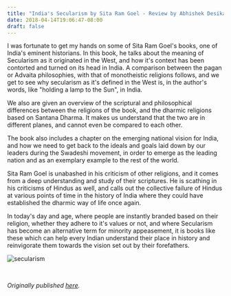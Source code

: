 ```yaml
---
title: "India's Secularism by Sita Ram Goel - Review by Abhishek Desikan"
date: 2018-04-14T19:06:47-08:00
draft: false
---
```


I was fortunate to get my hands on some of Sita Ram Goel's books, one of India's eminent historians. In this book, he talks about the meaning of Secularism as it originated in the West, and how it's context has been contorted and turned on its head in India. A comparison between the pagan or Advaita philosophies, with that of monotheistic religions follows, and we get to see why secularism as it's defined in the West is, in the author's words, like "holding a lamp to the Sun", in India.

We also are given an overview of the scriptural and philosophical differences between the religions of the book, and the dharmic religions based on Santana Dharma. It makes us understand that the two are in different planes, and cannot even be compared to each other.

The book also includes a chapter on the emerging national vision for India, and how we need to get back to the ideals and goals laid down by our leaders during the Swadeshi movement, in order to emerge as the leading nation and as an exemplary example to the rest of the world.

Sita Ram Goel is unabashed in his criticism of other religions, and it comes from a deep understanding and study of their scriptures. He is scathing in his criticisms of Hindus as well, and calls out the collective failure of Hindus at various points of time in the history of India where they could have established the dharmic way of life once again.

In today's day and age, where people are instantly branded based on their religion, whether they adhere to it's values or not, and where Secularism has become an alternative term for minority appeasement, it is books like these which can help every Indian understand their place in history and reinvigorate them towards the vision set out by their forefathers.

![secularism](/secularism.jpg)

&nbsp;&nbsp;

*Originally published [here](https://www.goodreads.com/review/show/2347169395).*